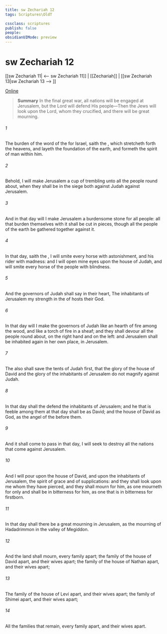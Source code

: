 ```yaml
---
title: sw Zechariah 12
tags: Scriptures\OldT

cssclass: scriptures
publish: false
people:
obsidianUIMode: preview
---
```


# sw Zechariah 12
[[sw Zechariah 11| <-- sw Zechariah 11]] | [[Zechariah]] | [[sw Zechariah 13|sw Zechariah 13 --> ]]

[Online](https://churchofjesuschrist.org/study/scriptures/ot/zech/12?lang=eng)

> __Summary__
In the final great war, all nations will be engaged at Jerusalem, but the Lord will defend His people—Then the Jews will look upon the Lord, whom they crucified, and there will be great mourning.

###### 1 
The burden of the word of the  for Israel, saith the , which stretcheth forth the heavens, and layeth the foundation of the earth, and formeth the spirit of man within him.

###### 2 
Behold, I will make Jerusalem a cup of trembling unto all the people round about, when they shall be in the siege both against Judah  against Jerusalem.

###### 3 
And in that day will I make Jerusalem a burdensome stone for all people: all that burden themselves with it shall be cut in pieces, though all the people of the earth be gathered together against it.

###### 4 
In that day, saith the , I will smite every horse with astonishment, and his rider with madness: and I will open mine eyes upon the house of Judah, and will smite every horse of the people with blindness.

###### 5 
And the governors of Judah shall say in their heart, The inhabitants of Jerusalem  my strength in the  of hosts their God.

###### 6 
In that day will I make the governors of Judah like an hearth of fire among the wood, and like a torch of fire in a sheaf; and they shall devour all the people round about, on the right hand and on the left: and Jerusalem shall be inhabited again in her own place,  in Jerusalem.

###### 7 
The  also shall save the tents of Judah first, that the glory of the house of David and the glory of the inhabitants of Jerusalem do not magnify  against Judah.

###### 8 
In that day shall the  defend the inhabitants of Jerusalem; and he that is feeble among them at that day shall be as David; and the house of David  as God, as the angel of the  before them.

###### 9 
And it shall come to pass in that day,  I will seek to destroy all the nations that come against Jerusalem.

###### 10 
And I will pour upon the house of David, and upon the inhabitants of Jerusalem, the spirit of grace and of supplications: and they shall look upon me whom they have pierced, and they shall mourn for him, as one mourneth for  only  and shall be in bitterness for him, as one that is in bitterness for  firstborn.

###### 11 
In that day shall there be a great mourning in Jerusalem, as the mourning of Hadadrimmon in the valley of Megiddon.

###### 12 
And the land shall mourn, every family apart; the family of the house of David apart, and their wives apart; the family of the house of Nathan apart, and their wives apart;

###### 13 
The family of the house of Levi apart, and their wives apart; the family of Shimei apart, and their wives apart;

###### 14 
All the families that remain, every family apart, and their wives apart.

